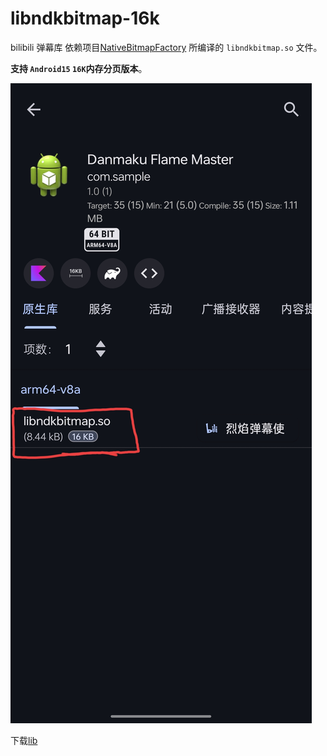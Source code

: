 # libndkbitmap-16k
bilibili 弹幕库 依赖项目[NativeBitmapFactory](https://github.com/bilibili/NativeBitmapFactory) 所编译的 `libndkbitmap.so` 文件。

**支持 `Android15` `16K`内存分页版本**。


![截图](https://github.com/limuyang2/libndkbitmap-16k/blob/main/Screenshot.jpg)


下载[lib](https://github.com/limuyang2/libndkbitmap-16k/tree/main/libs)